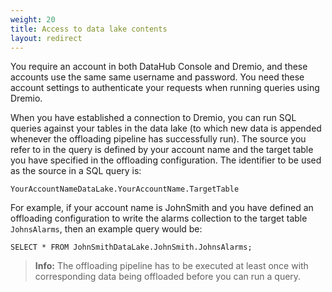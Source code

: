 ```yaml
---
weight: 20
title: Access to data lake contents
layout: redirect
---
```


You require an account in both DataHub Console and Dremio, and these accounts use the same same username and password. You need these account settings to authenticate your requests when running queries using Dremio.

When you have established a connection to Dremio, you can run SQL queries against your tables in the data lake (to which new data is appended whenever the offloading pipeline has successfully run). The source you refer to in the query is defined by your account name and the target table you have specified in the offloading configuration. The identifier to be used as the source in a SQL query is:

	YourAccountNameDataLake.YourAccountName.TargetTable

For example, if your account name is JohnSmith and you have defined an offloading configuration to write the alarms collection to the target table `JohnsAlarms`, then an example query would be:

```
SELECT * FROM JohnSmithDataLake.JohnSmith.JohnsAlarms;
```

> **Info:** The offloading pipeline has to be executed at least once with corresponding data being offloaded before you can run a query.

